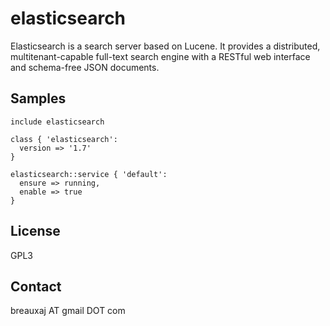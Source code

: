 elasticsearch
=============

Elasticsearch is a search server based on Lucene. It provides a distributed,
multitenant-capable full-text search engine with a RESTful web interface and
schema-free JSON documents. 

Samples
-------
```
include elasticsearch
```
```
class { 'elasticsearch':
  version => '1.7'
}
```
```
elasticsearch::service { 'default':
  ensure => running,
  enable => true
}
```

License
-------
GPL3

Contact
-------
breauxaj AT gmail DOT com
